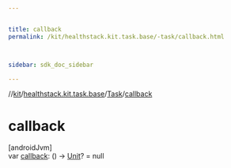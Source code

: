 ```yaml
---


title: callback
permalink: /kit/healthstack.kit.task.base/-task/callback.html



sidebar: sdk_doc_sidebar

---
```



//[kit](/kit.html)/[healthstack.kit.task.base](../index.html)/[Task](index.html)/[callback](callback.html)



# callback



[androidJvm]\
var [callback](callback.html): () -&gt; [Unit](https://kotlinlang.org/api/latest/jvm/stdlib/kotlin/-unit/index.html)? = null






